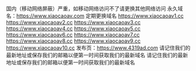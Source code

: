国内（移动网络屏蔽）严重，如移动网络访问不了请更换其他网络访问
永久域名：https://www.xiaocaoav.com
定期更换域名
https://www.xiaocaoav1.cc
https://www.xiaocaoav2.cc
https://www.xiaocaoav3.cc
https://www.xiaocaoav4.cc
https://www.xiaocaoav5.cc
https://www.xiaocaoav6.cc
https://www.xiaocaoav7.cc
https://www.xiaocaoav8.cc
https://www.xiaocaoav9.cc
https://www.xiaocaoav10.cc
发布页：https://www.4319ad.com
请记住我们的最新地址或保存我们的邮箱以便第一时间获取我们的最新域名
请记住我们的最新地址或保存我们的邮箱以便第一时间获取我们的最新域名
